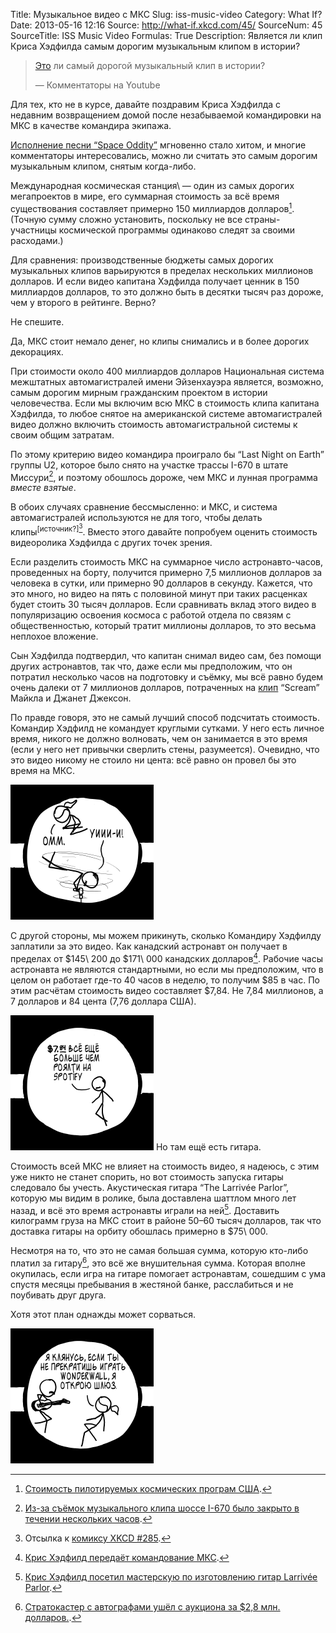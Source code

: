 Title: Музыкальное видео с МКС
Slug: iss-music-video
Category: What If?
Date: 2013-05-16 12:16
Source: http://what-if.xkcd.com/45/
SourceNum: 45
SourceTitle: ISS Music Video
Formulas: True
Description: Является ли клип Криса Хэдфилда самым дорогим музыкальным клипом в истории?

> [Это](http://www.youtube.com/watch?v=KaOC9danxNo) ли самый дорогой музыкальный клип в истории?
>
> — Комментаторы на Youtube

Для тех, кто не в курсе, давайте поздравим Криса Хэдфилда с недавним возвращением домой после незабываемой командировки на МКС в качестве командира экипажа.

[Исполнение песни “Space Oddity”](http://www.youtube.com/watch?v=KaOC9danxNo) мгновенно стало хитом, и многие комментаторы интересовались, можно ли считать это самым дорогим музыкальным клипом, снятым когда-либо.

Международная космическая станция\ — один из самых дорогих мегапроектов в мире, его суммарная стоимость за всё время существования составляет примерно 150 миллиардов долларов[^1]. (Точную сумму сложно установить, поскольку не все страны-участницы космической программы одинаково следят за своими расходами.)

[^1]: [Стоимость пилотируемых космических програм США](http://www.thespacereview.com/article/1579/1).

Для сравнения: производственные бюджеты самых дорогих музыкальных клипов варьируются в пределах нескольких миллионов долларов. И если видео капитана Хэдфилда получает ценник в 150 миллиардов долларов, то это должно быть в десятки тысяч раз дороже, чем у второго в рейтинге. Верно?

Не спешите.

Да, МКС стоит немало денег, но клипы снимались и в более дорогих декорациях.

При стоимости около 400 миллиардов долларов Национальная система межштатных автомагистралей имени Эйзенхауэра является, возможно, самым дорогим мирным гражданским проектом в истории человечества. Если мы включим всю МКС в стоимость клипа капитана Хэдфилда, то любое снятое на американской системе автомагистралей видео должно включить стоимость автомагистральной системы к своим общим затратам.

По этому критерию видео командира проиграло бы “Last Night on Earth” группы U2, которое было снято на участке трассы I-670 в штате Миссури[^2], и поэтому обошлось дороже, чем МКС и лунная программа _вместе взятые_.

[^2]: [Из-за съёмок музыкального клипа шоссе I-670 было закрыто в течении нескольких часов](http://www.atu2.com/news/filming-of-music-video-will-shut-down-i-670-downtown-for-several-hours-tuesday.html).

В обоих случаях сравнение бессмысленно: и МКС, и система автомагистралей используются не для того, чтобы делать клипы<sup>[источник?][^3]</sup>. Вместо этого давайте попробуем оценить стоимость видеоролика Хэдфилда с других точек зрения.

[^3]: Отсылка к [комиксу XKCD #285](http://xkcd.com/285/).

Если разделить стоимость МКС на суммарное число астронавто-часов, проведенных на борту, получится примерно 7,5 миллионов долларов за человека в сутки, или примерно 90 долларов в секунду. Кажется, что это много, но видео на пять с половиной минут при таких расценках будет стоить 30 тысяч долларов. Если сравнивать вклад этого видео в популяризацию освоения космоса с работой отдела по связям с общественностью, который тратит миллионы долларов, то это весьма неплохое вложение.

Сын Хэдфилда подтвердил, что капитан снимал видео сам, без помощи других астронавтов, так что, даже если мы предположим, что он потратил несколько часов на подготовку и съёмку, мы всё равно будем очень далеки от 7 миллионов долларов, потраченных на [клип](http://www.youtube.com/watch?v=0P4A1K4lXDo) “Scream” Майкла и Джанет Джексон.

По правде говоря, это не самый лучший способ подсчитать стоимость. Командир Хэдфилд не командует круглыми сутками. У него есть личное время, никого не должно волновать, чем он занимается в это время (если у него нет привычки сверлить стены, разумеется). Очевидно, что это видео никому не стоило ни цента: всё равно он провел бы это время на МКС.

![](/uploads/045-iss-music-video/hadfield_holes_ru.png "Откуда здесь вообще взялась дрель?")

С другой стороны, мы можем прикинуть, сколько Командиру Хэдфилду заплатили за это видео. Как канадский астронавт он получает в пределах от \$145\ 200 до \$171\ 000 канадских долларов[^4]. Рабочие часы астронавта не являются стандартными, но если мы предположим, что в целом он работает где-то 40 часов в неделю, то получим \$85 в час. По этим расчётам стоимость видео составляет \$7,84. Не 7,84 миллионов, а 7 долларов и 84 цента (7,76 доллара США).

[^4]: [Крис Хэдфилд передаёт командование МКС](http://www.cbc.ca/news/technology/story/2013/05/12/hadfield-iss-returns-earth.html).

![](/uploads/045-iss-music-video/hadfield_spotify_ru.png "СПОНТАННОЕ ВКЛЮЧЕНИЕ ДВИГАТЕЛЯ")
Но там ещё есть гитара.

Стоимость всей МКС не влияет на стоимость видео, я надеюсь, с этим уже никто не станет спорить, но вот стоимость запуска гитары следовало бы учесть. Акустическая гитара “The Larrivée Parlor”, которую мы видим в ролике, была доставлена шаттлом много лет назад, и всё это время астронавты играли на ней[^5]. Доставить килограмм груза на МКС стоит в районе 50–60 тысяч долларов, так что доставка гитары на орбиту обошлась примерно в \$75\ 000.

[^5]: [Крис Хэдфилд посетил мастерскую по изготовлению гитар Larrivée Parlor](http://www.youtube.com/watch?v=gWTndmDHZQc).

Несмотря на то, что это не самая большая сумма, которую кто-либо платил за гитару[^6], это всё же внушительная сумма. Которая вполне окупилась, если игра на гитаре помогает астронавтам, сошедшим с ума спустя месяцы пребывания в жестяной банке, расслабиться и не поубивать друг друга.

[^6]: [Стратокастер с автографами ушёл с аукциона за $2,8 млн. долларов.](http://www.fender.com/news/signed-strat-fetches-record-28m-at-auction/).

Хотя этот план однажды может сорваться.

![](/uploads/045-iss-music-video/hadfield_wonderwall_ru.png "На следующем челноке «Союз» на МКС доставят знак «Никакого Wonderwall».")
